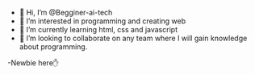 - 👋 Hi, I’m @Begginer-ai-tech
- 👀 I’m interested in programming and creating web
- 🌱 I’m currently learning html, css and javascript
- 💞️ I’m looking to collaborate on any team where I will gain knowledge about programming.

-Newbie here✋
<!---
Bigginer-ai-tech/Bigginer-ai-tech is a ✨ special ✨ repository because its `README.md` (this file) appears on your GitHub profile.
You can click the Preview link to take a look at your changes.
--->
